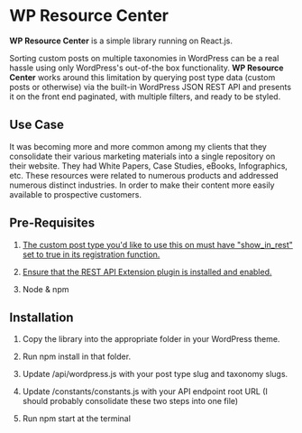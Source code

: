 # WP Resource Center

**WP Resource Center** is a simple library running on React.js.

Sorting custom posts on multiple taxonomies in WordPress can be a real hassle using only WordPress's out-of-the box functionality. **WP Resource Center** works around this limitation by querying post type data (custom posts or otherwise) via the built-in WordPress JSON REST API and presents it on the front end paginated, with multiple filters, and ready to be styled.

## Use Case

It was becoming more and more common among my clients that they consolidate their various marketing materials into a single repository on their website. They had White Papers, Case Studies, eBooks, Infographics, etc. These resources were related to numerous products and addressed numerous distinct industries. In order to make their content more easily available to prospective customers.

## Pre-Requisites

1. [The custom post type you'd like to use this on must have "show_in_rest" set to true in its registration function.](https://developer.wordpress.org/rest-api/extending-the-rest-api/adding-rest-api-support-for-custom-content-types/)

2. [Ensure that the REST API Extension plugin is installed and enabled.](https://github.com/TheeBryanWhite/WP-RC-API-Extension)

3. Node & npm

## Installation

1. Copy the library into the appropriate folder in your WordPress theme.

2. Run npm install in that folder.

3. Update /api/wordpress.js with your post type slug and taxonomy slugs.

4. Update /constants/constants.js with your API endpoint root URL (I should probably consolidate these two steps into one file)

5. Run npm start at the terminal